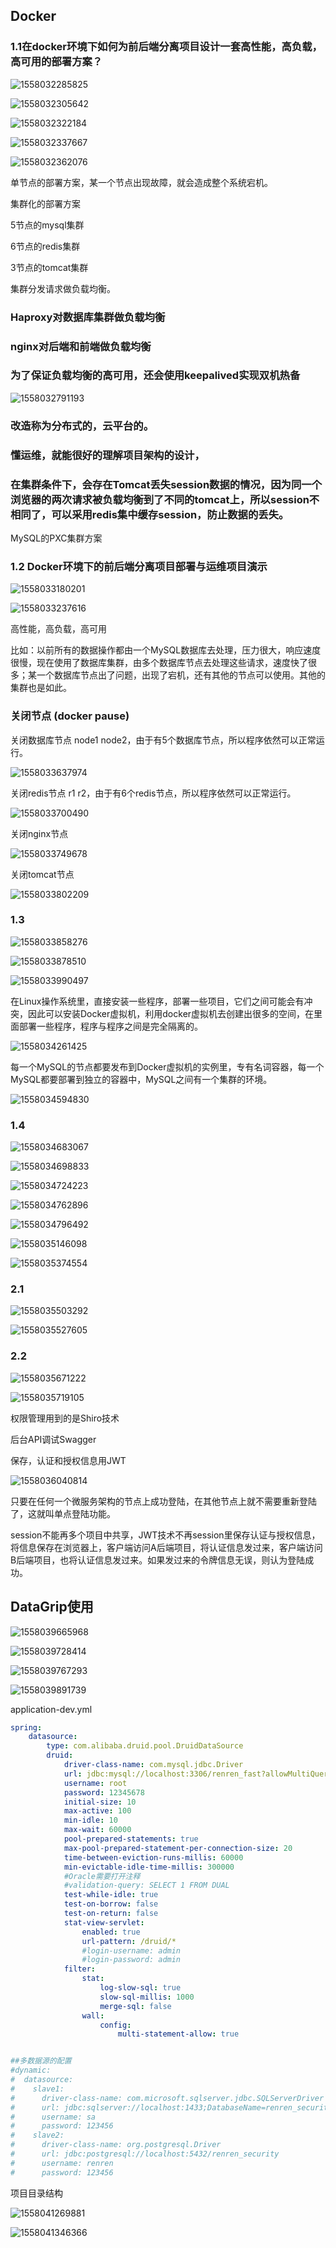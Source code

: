 ## Docker

### 1.1在docker环境下如何为前后端分离项目设计一套**高性能，高负载，高可用**的部署方案？

![1558032285825](C:\Users\michaelhee\AppData\Roaming\Typora\typora-user-images\1558032285825.png)

![1558032305642](C:\Users\michaelhee\AppData\Roaming\Typora\typora-user-images\1558032305642.png)

![1558032322184](C:\Users\michaelhee\AppData\Roaming\Typora\typora-user-images\1558032322184.png)

![1558032337667](C:\Users\michaelhee\AppData\Roaming\Typora\typora-user-images\1558032337667.png)

![1558032362076](C:\Users\michaelhee\AppData\Roaming\Typora\typora-user-images\1558032362076.png)

单节点的部署方案，某一个节点出现故障，就会造成整个系统宕机。

集群化的部署方案

5节点的mysql集群

6节点的redis集群

3节点的tomcat集群

集群分发请求做负载均衡。

### Haproxy对数据库集群做负载均衡

### nginx对后端和前端做负载均衡

### 为了保证负载均衡的高可用，还会使用keepalived实现双机热备

![1558032791193](C:\Users\michaelhee\AppData\Roaming\Typora\typora-user-images\1558032791193.png)

### 改造称为分布式的，云平台的。

### 懂运维，就能很好的理解项目架构的设计，

### 在集群条件下，会存在Tomcat丢失session数据的情况，因为同一个浏览器的两次请求被负载均衡到了不同的tomcat上，所以session不相同了，可以采用redis集中缓存session，防止数据的丢失。



MySQL的PXC集群方案

### 1.2 Docker环境下的前后端分离项目部署与运维项目演示

![1558033180201](C:\Users\michaelhee\AppData\Roaming\Typora\typora-user-images\1558033180201.png)

![1558033237616](C:\Users\michaelhee\AppData\Roaming\Typora\typora-user-images\1558033237616.png)

高性能，高负载，高可用

比如：以前所有的数据操作都由一个MySQL数据库去处理，压力很大，响应速度很慢，现在使用了数据库集群，由多个数据库节点去处理这些请求，速度快了很多；某一个数据库节点出了问题，出现了宕机，还有其他的节点可以使用。其他的集群也是如此。

### 关闭节点 (docker pause)

关闭数据库节点 node1 node2，由于有5个数据库节点，所以程序依然可以正常运行。

![1558033637974](C:\Users\michaelhee\AppData\Roaming\Typora\typora-user-images\1558033637974.png)

关闭redis节点 r1 r2，由于有6个redis节点，所以程序依然可以正常运行。

![1558033700490](C:\Users\michaelhee\AppData\Roaming\Typora\typora-user-images\1558033700490.png)



关闭nginx节点

![1558033749678](C:\Users\michaelhee\AppData\Roaming\Typora\typora-user-images\1558033749678.png)

关闭tomcat节点

![1558033802209](C:\Users\michaelhee\AppData\Roaming\Typora\typora-user-images\1558033802209.png)

### 1.3

![1558033858276](C:\Users\michaelhee\AppData\Roaming\Typora\typora-user-images\1558033858276.png)

![1558033878510](C:\Users\michaelhee\AppData\Roaming\Typora\typora-user-images\1558033878510.png)

![1558033990497](C:\Users\michaelhee\AppData\Roaming\Typora\typora-user-images\1558033990497.png)

在Linux操作系统里，直接安装一些程序，部署一些项目，它们之间可能会有冲突，因此可以安装Docker虚拟机，利用docker虚拟机去创建出很多的空间，在里面部署一些程序，程序与程序之间是完全隔离的。

![1558034261425](C:\Users\michaelhee\AppData\Roaming\Typora\typora-user-images\1558034261425.png)

每一个MySQL的节点都要发布到Docker虚拟机的实例里，专有名词容器，每一个MySQL都要部署到独立的容器中，MySQL之间有一个集群的环境。

![1558034594830](C:\Users\michaelhee\AppData\Roaming\Typora\typora-user-images\1558034594830.png)

### 1.4

![1558034683067](C:\Users\michaelhee\AppData\Roaming\Typora\typora-user-images\1558034683067.png)



![1558034698833](C:\Users\michaelhee\AppData\Roaming\Typora\typora-user-images\1558034698833.png)

![1558034724223](C:\Users\michaelhee\AppData\Roaming\Typora\typora-user-images\1558034724223.png)

![1558034762896](C:\Users\michaelhee\AppData\Roaming\Typora\typora-user-images\1558034762896.png)

![1558034796492](C:\Users\michaelhee\AppData\Roaming\Typora\typora-user-images\1558034796492.png)

![1558035146098](C:\Users\michaelhee\AppData\Roaming\Typora\typora-user-images\1558035146098.png)

![1558035374554](C:\Users\michaelhee\AppData\Roaming\Typora\typora-user-images\1558035374554.png)

### 2.1 

![1558035503292](C:\Users\michaelhee\AppData\Roaming\Typora\typora-user-images\1558035503292.png)

![1558035527605](C:\Users\michaelhee\AppData\Roaming\Typora\typora-user-images\1558035527605.png)

### 2.2

![1558035671222](C:\Users\michaelhee\AppData\Roaming\Typora\typora-user-images\1558035671222.png)

![1558035719105](C:\Users\michaelhee\AppData\Roaming\Typora\typora-user-images\1558035719105.png)

权限管理用到的是Shiro技术

后台API调试Swagger

保存，认证和授权信息用JWT

![1558036040814](C:\Users\michaelhee\AppData\Roaming\Typora\typora-user-images\1558036040814.png)

只要在任何一个微服务架构的节点上成功登陆，在其他节点上就不需要重新登陆了，这就叫单点登陆功能。

session不能再多个项目中共享，JWT技术不再session里保存认证与授权信息，将信息保存在浏览器上，客户端访问A后端项目，将认证信息发过来，客户端访问B后端项目，也将认证信息发过来。如果发过来的令牌信息无误，则认为登陆成功。

## DataGrip使用

![1558039665968](C:\Users\michaelhee\AppData\Roaming\Typora\typora-user-images\1558039665968.png)

![1558039728414](C:\Users\michaelhee\AppData\Roaming\Typora\typora-user-images\1558039728414.png)

![1558039767293](C:\Users\michaelhee\AppData\Roaming\Typora\typora-user-images\1558039767293.png)

![1558039891739](C:\Users\michaelhee\AppData\Roaming\Typora\typora-user-images\1558039891739.png)

application-dev.yml

```yml
spring:
    datasource:
        type: com.alibaba.druid.pool.DruidDataSource
        druid:
            driver-class-name: com.mysql.jdbc.Driver
            url: jdbc:mysql://localhost:3306/renren_fast?allowMultiQueries=true&useUnicode=true&characterEncoding=UTF-8&useSSL=false
            username: root
            password: 12345678
            initial-size: 10
            max-active: 100
            min-idle: 10
            max-wait: 60000
            pool-prepared-statements: true
            max-pool-prepared-statement-per-connection-size: 20
            time-between-eviction-runs-millis: 60000
            min-evictable-idle-time-millis: 300000
            #Oracle需要打开注释
            #validation-query: SELECT 1 FROM DUAL
            test-while-idle: true
            test-on-borrow: false
            test-on-return: false
            stat-view-servlet:
                enabled: true
                url-pattern: /druid/*
                #login-username: admin
                #login-password: admin
            filter:
                stat:
                    log-slow-sql: true
                    slow-sql-millis: 1000
                    merge-sql: false
                wall:
                    config:
                        multi-statement-allow: true


##多数据源的配置
#dynamic:
#  datasource:
#    slave1:
#      driver-class-name: com.microsoft.sqlserver.jdbc.SQLServerDriver
#      url: jdbc:sqlserver://localhost:1433;DatabaseName=renren_security
#      username: sa
#      password: 123456
#    slave2:
#      driver-class-name: org.postgresql.Driver
#      url: jdbc:postgresql://localhost:5432/renren_security
#      username: renren
#      password: 123456
```

项目目录结构

![1558041269881](C:\Users\michaelhee\AppData\Roaming\Typora\typora-user-images\1558041269881.png)

![1558041346366](C:\Users\michaelhee\AppData\Roaming\Typora\typora-user-images\1558041346366.png)